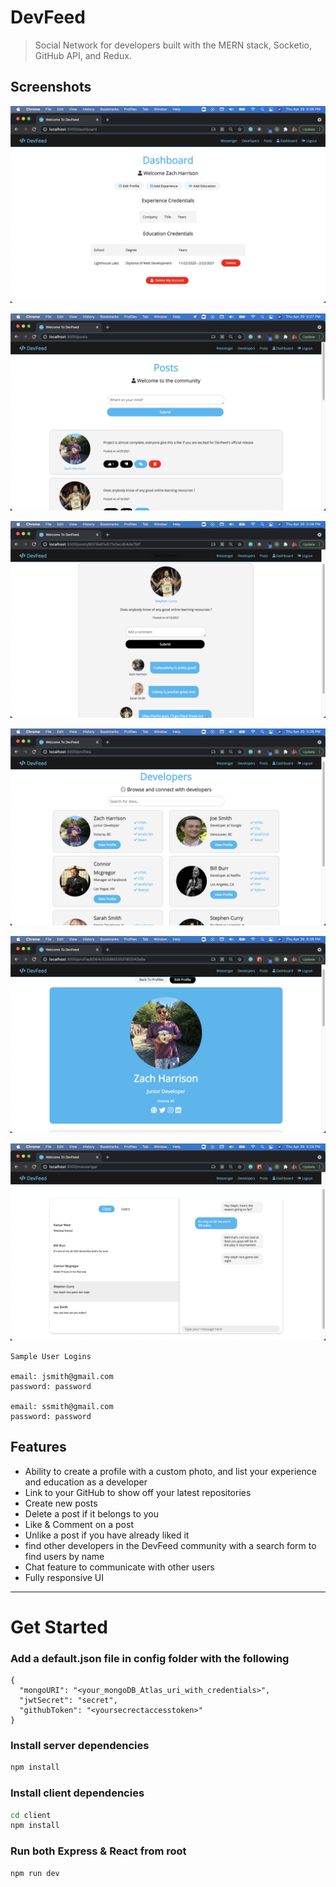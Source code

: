 # DevFeed

> Social Network for developers built with the MERN stack, Socketio, GitHub API, and Redux.

## Screenshots

![Dashboard](./screenshots/dashboard.png)

![New Post](./screenshots/new-post.png)

![Comments](./screenshots/comments.png)

![Developers](./screenshots/developers.png)

![Profile](./screenshots/profile.png)

![Chat](./screenshots/chat.png)

```
Sample User Logins

email: jsmith@gmail.com
password: password

email: ssmith@gmail.com
password: password
```

## Features

- Ability to create a profile with a custom photo, and list your experience and education as a developer
- Link to your GitHub to show off your latest repositories
- Create new posts
- Delete a post if it belongs to you
- Like & Comment on a post
- Unlike a post if you have already liked it
- find other developers in the DevFeed community with a search form to find users by name
- Chat feature to communicate with other users
- Fully responsive UI

---

# Get Started

### Add a default.json file in config folder with the following

```
{
  "mongoURI": "<your_mongoDB_Atlas_uri_with_credentials>",
  "jwtSecret": "secret",
  "githubToken": "<yoursecrectaccesstoken>"
}
```

### Install server dependencies

```bash
npm install
```

### Install client dependencies

```bash
cd client
npm install
```

### Run both Express & React from root

```bash
npm run dev
```
